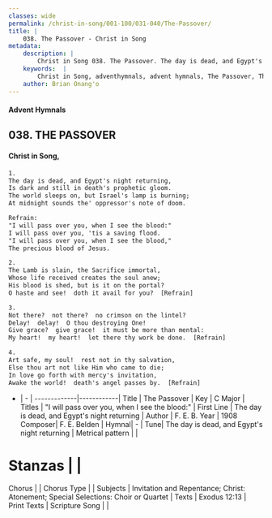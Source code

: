 ```yaml
---
classes: wide
permalink: /christ-in-song/001-100/031-040/The-Passover/
title: |
    038. The Passover - Christ in Song
metadata:
    description: |
        Christ in Song 038. The Passover. The day is dead, and Egypt's night returning, Is dark and still in death's prophetic gloom. The world sleeps on, but Israel's lamp is burning; At midnight sounds the' oppressor's note of doom. 
    keywords:  |
        Christ in Song, adventhymnals, advent hymnals, The Passover, The day is dead, and Egypt's night returning. "I will pass over you, when I see the blood:"
    author: Brian Onang'o
---
```


#### Advent Hymnals
## 038. THE PASSOVER
####  Christ in Song,

```txt
1.
The day is dead, and Egypt's night returning,
Is dark and still in death's prophetic gloom.
The world sleeps on, but Israel's lamp is burning;
At midnight sounds the' oppressor's note of doom.

Refrain:
"I will pass over you, when I see the blood:"
I will pass over you, 'tis a saving flood.
"I will pass over you, when I see the blood,"
The precious blood of Jesus. 

2.
The Lamb is slain, the Sacrifice immortal,
Whose life received creates the soul anew;
His blood is shed, but is it on the portal?
O haste and see!  doth it avail for you?  [Refrain]

3.
Not there?  not there?  no crimson on the lintel?
Delay!  delay!  O thou destroying One!
Give grace?  give grace!  it must be more than mental:
My heart!  my heart!  let there thy work be done.  [Refrain]

4.
Art safe, my soul!  rest not in thy salvation,
Else thou art not like Him who came to die;
In love go forth with mercy's invitation,
Awake the world!  death's angel passes by.  [Refrain]

```

- |   -  |
-------------|------------|
Title | The Passover |
Key | C Major |
Titles | "I will pass over you, when I see the blood:" |
First Line | The day is dead, and Egypt's night returning |
Author | F. E. B.
Year | 1908
Composer| F. E. Belden |
Hymnal|  - |
Tune| The day is dead, and Egypt's night returning |
Metrical pattern | |
# Stanzas |  |
Chorus |  |
Chorus Type |  |
Subjects | Invitation and Repentance; Christ: Atonement; Special Selections: Choir or Quartet |
Texts | Exodus 12:13 |
Print Texts | 
Scripture Song |  |
    
